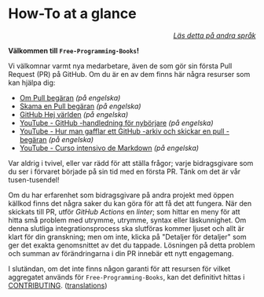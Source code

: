 # How-To at a glance

<div align="right" markdown="1">

*[Läs detta på andra språk](../README.md#translations)*

</div>

**Välkommen till `Free-Programming-Books`!**

Vi välkomnar varmt nya medarbetare, även de som gör sin första Pull Request (PR) på GitHub. Om du är en av dem finns här några resurser som kan hjälpa dig:

* [Om Pull begäran](https://docs.github.com/en/pull-requests/collaborating-with-pull-requests/proposing-changes-to-your-work-with-pull-requests/about-pull-requests) *(på engelska)*
* [Skama en Pull begäran](https://docs.github.com/en/pull-requests/collaborating-with-pull-requests/proposing-changes-to-your-work-with-pull-requests/creating-a-pull-request) *(på engelska)*
* [GitHub Hej världen](https://docs.github.com/en/get-started/quickstart/hello-world) *(på engelska)*
* [YouTube - GitHub -handledning för nybörjare](https://www.youtube.com/watch?v=0fKg7e37bQE) *(på engelska)*
* [YouTube - Hur man gafflar ett GitHub -arkiv och skickar en pull -begäran](https://www.youtube.com/watch?v=G1I3HF4YWEw) *(på engelska)*
* [YouTube - Curso intensivo de Markdown](https://www.youtube.com/watch?v=HUBNt18RFbo) *(på engelska)*


Var aldrig i tvivel, eller var rädd för att ställa frågor; varje bidragsgivare som du ser i förvaret började på sin tid med en första PR. Tänk om det är vår tusen-tusendel!

Om du har erfarenhet som bidragsgivare på andra projekt med öppen källkod finns det några saker du kan göra för att få det att fungera. När den skickats till PR, utför *GitHub Actions* en *linter*; som hittar en meny för att hitta små problem med utrymme, utrymme, syntax eller läskunnighet. Om denna slutliga integrationsprocess ska slutföras kommer ljuset och allt är klart för din granskning; men om inte, klicka på "Detaljer för detaljer" som ger det exakta genomsnittet av det du tappade. Lösningen på detta problem och summan av förändringarna i din PR innebär ett nytt engagemang.

I slutändan, om det inte finns någon garanti för att resursen för vilket aggregatet används för `Free-Programming-Books`, kan det definitivt hittas i [CONTRIBUTING](CONTRIBUTING.md). ([translations](../README.md#translations))

